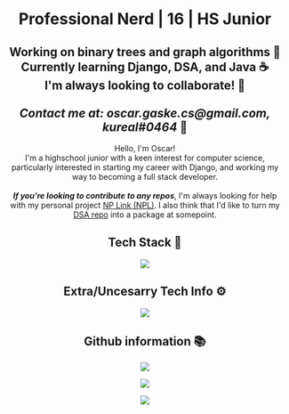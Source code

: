 <h1 align="center">Professional Nerd | 16 | HS Junior</h1>

<h2 align="center">
Working on binary trees and graph algorithms 🌳 <br>
Currently learning Django, DSA, and Java ☕<br>
I'm always looking to collaborate! 👋<br>
<br>
<i>Contact me at: oscar.gaske.cs@gmail.com, kureal#0464</i> 📨
</h2>

<p align="center">
Hello, I'm Oscar!
<br>
I'm a highschool junior with a keen interest for computer science, particularly interested in starting my career with Django, and working my way to becoming a full stack developer.
<br><br/>
<b><i>If you're looking to contribute to any repos</i></b>, I'm always looking for help with my personal project <a href="https://github.com/kurealnum/Non-Profit-Link/">NP Link (NPL)</a>. I also think that I'd like to turn my <a href="https://github.com/kurealnum/Data-Structures-and-Algorithms">DSA repo</a> into a package at somepoint.
<p/>

<h2 align="center">Tech Stack 🎩</h2>

<p align="center">
  <a href="https://skillicons.dev">
    <img src="https://skillicons.dev/icons?i=git,c,django,flask,github,html,java,js,linux,py,sqlite" />
  </a>
</p>


<h2 align="center">Extra/Uncesarry Tech Info ⚙</h2>

<p align="center">
  <a href="https://skillicons.dev">
    <img src="https://skillicons.dev/icons?i=blender,devto,discord,latex,ps,pr,unity" />
  </a>
</p>


<h2 align="center">Github information 📚</h2>

<p align="center">
    <img src="http://github-profile-summary-cards.vercel.app/api/cards/profile-details?username=kurealnum&theme=radical">
</p>

<p align="center">
    <img src="https://github-readme-stats.vercel.app/api?username=kurealnum&show_icons=true&theme=radical">
</p>

<p align="center">
  <img src="https://github-readme-stats.vercel.app/api/top-langs/?username=kurealnum&hide_progress=false&theme=radical">
</p>

